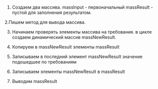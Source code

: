 1. Создаем два массива.
    massInput - первоначальный 
    massResult - пустой для заполнения результатом.

2.Пишем метод для вывода массива.

3. Начинаем проверять элементы массива на требования.
    в цикле создаем динамический массив massNewResult.

4. Копируем в massNewResult элементы massResult

5. Записываем в последний элемент massNewResult значение подошедшее по требованиям

6. Записываем элементы massNewResult в massResult
 7. Выводим massResult
 
